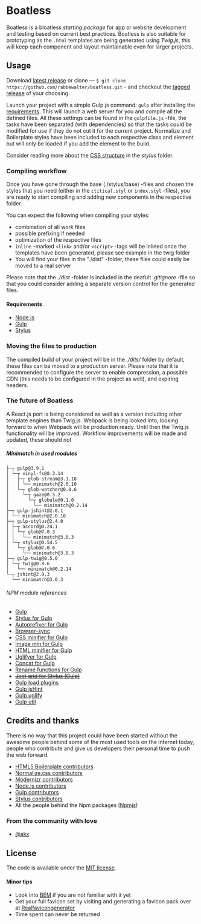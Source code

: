 # Boatless

Boatless is a bloatless *starting package* for app or website development and testing based on current best practices. Boatless is also suitable for prototyping as the `.html` templates are being generated using *Twig.js*, this will keep each component and layout maintainable even for larger projects.



## Usage

Download [latest release](https://github.com/rabbewalter/boatless/archive/master.zip) or clone — `$ git clone https://github.com/rabbewalter/boatless.git` - and checkout the [tagged release](https://github.com/rabbewalter/boatless/releases) of your choosing.

Launch your project with a simple Gulp.js command: `gulp` after installing the [requirements](#requirements). This will launch a web server for you and compile all the defined files. All these settings can be found in the `gulpfile.js` -file, the tasks have been separated (with dependencies) so that the tasks could be modified for use if they do not cut it for the current project. Normalize and Boilerplate styles have been included to each respective class and element but will only be loaded if you add the element to the build.

Consider reading more about the [CSS structure](https://github.com/rabbewalter/boatless/tree/master/src/stylus/README.md) in the _stylus_ folder.



### Compiling workflow

Once you have gone through the base (./stylus/base) -files and chosen the styles that you need (either in the `ctitical.styl` or `index.styl` -files), you are ready to start compiling and adding new components in the respective folder.

You can expect the following when compiling your styles:
* combination of all work files
* possible prefixing if needed
* optimization of the respective files
* `inline` -marked `<link>` and/or `<script>` -tags will be inlined once the templates have been generated, please see example in the twig folder
* You will find your files in the "./dist" -folder, these files could easily be moved to a real server

Please note that the *./dist* -folder is included in the deafult _.gitignore_ -file so that you could consider adding a separate version control for the generated files.



#### Requirements
* [Node.js](https://nodejs.org/)
* [Gulp](http://gulpjs.com/)
* [Stylus](http://stylus-lang.com/)



### Moving the files to production
The compiled build of your project will be in the *./dits/* folder by default, these files can be moved to a production server. Please note that it is recommended to configure the server to enable compression, a possible CDN (this needs to be configured in the project as well), and expiring headers.



### The future of Boatless
A React.js port is being considered as well as a version including other template engines than Twig.js. Webpack is being looked into, looking forward to when Webpack will be production ready. Until then the Twig.js functionality will be improved. Workflow improvements will be made and updated, these should not



##### Minimatch in used modules
```
├─┬ gulp@3.9.1
│ └─┬ vinyl-fs@0.3.14
│   ├─┬ glob-stream@3.1.18
│   │ └── minimatch@2.0.10
│   └─┬ glob-watcher@0.0.6
│     └─┬ gaze@0.5.2
│       └─┬ globule@0.1.0
│         └── minimatch@0.2.14
├─┬ gulp-jshint@2.0.1
│ └── minimatch@2.0.10
├─┬ gulp-stylus@2.4.0
│ ├─┬ accord@0.24.1
│ │ └─┬ glob@7.0.3
│ │   └── minimatch@3.0.3
│ └─┬ stylus@0.54.5
│   └─┬ glob@7.0.6
│     └── minimatch@3.0.3
├─┬ gulp-twig@0.5.0
│ └─┬ twig@0.8.6
│   └── minimatch@0.2.14
└─┬ jshint@2.9.3
  └── minimatch@3.0.3
```



###### NPM module references

* [Gulp](https://www.npmjs.com/package/gulp)
* [Stylus for Gulp](https://www.npmjs.com/package/gulp-stylus)
* [Autoprefixer for Gulp](https://www.npmjs.com/package/gulp-autoprefixer)
* [Browser-sync](https://www.npmjs.com/package/browser-sync)
* [CSS minifier for Gulp](https://www.npmjs.com/package/gulp-minify-css)
* [Image min for Gulp](https://www.npmjs.com/package/gulp-imagemin)
* [HTML minifier for Gulp](https://www.npmjs.com/package/gulp-htmlmin)
* [Uglifyer for Gulp](https://www.npmjs.com/package/gulp-uglify)
* [Concat for Gulp](https://www.npmjs.com/package/gulp-concat)
* [Rename functions for Gulp](https://www.npmjs.com/package/gulp-rename)
* ~~[Jeet grid for Stylus (Gulp)](https://www.npmjs.com/package/jeet)~~
* [Gulp load plugins](https://www.npmjs.com/package/gulp-load-plugins)
* [Gulp jsHint](https://www.npmjs.com/package/gulp-jshint)
* [Gulp uglify](https://www.npmjs.com/package/gulp-uglify)
* [Gulp util](https://www.npmjs.com/package/gulp-util)


## Credits and thanks

There is no way that this project could have been started without the awesome people behind some of the most used tools on the internet today, people who contribute and give us developers their personal time to push the web forward.
* [HTML5 Boilerplate contributors](https://github.com/h5bp/html5-boilerplate/graphs/contributors)
* [Normalize.css contributors](https://github.com/necolas/normalize.css/graphs/contributors)
* [Modernizr contributors](https://nodejs.org/about/organization/)
* [Node.js contributors](https://nodejs.org/about/organization/)
* [Gulp contributors](https://github.com/gulpjs/gulp/graphs/contributors)
* [Stylus contributors](https://github.com/stylus/stylus/graphs/contributors)
* All the people behind the Npm packages ([Npmjs](https://www.npmjs.com/))

### From the community with love

* [@akx](https://github.com/akx)

## License

The code is available under the [MIT license](LICENSE).


#### Minor tips

* Look into [BEM](http://getbem.com/introduction/) if you are not familiar with it yet
* Get your full favicon set by visiting and generating a favicon pack over at [Realfavicongenerator](http://realfavicongenerator.net/)
* Time spent can never be returned
